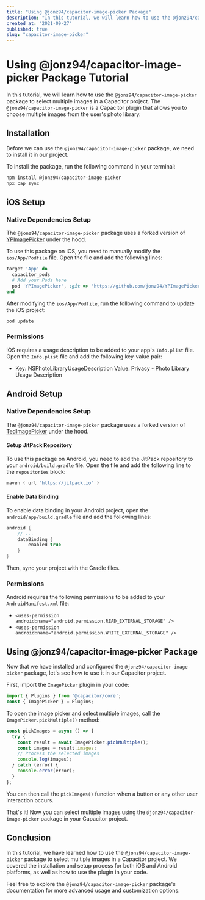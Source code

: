 ```yaml
---
title: "Using @jonz94/capacitor-image-picker Package"
description: "In this tutorial, we will learn how to use the @jonz94/capacitor-image-picker package to select multiple images in a Capacitor project."
created_at: "2021-09-27"
published: true
slug: "capacitor-image-picker"
---
```


# Using @jonz94/capacitor-image-picker Package Tutorial

In this tutorial, we will learn how to use the `@jonz94/capacitor-image-picker` package to select multiple images in a Capacitor project. The `@jonz94/capacitor-image-picker` is a Capacitor plugin that allows you to choose multiple images from the user's photo library.

## Installation

Before we can use the `@jonz94/capacitor-image-picker` package, we need to install it in our project. 

To install the package, run the following command in your terminal:

```bash
npm install @jonz94/capacitor-image-picker
npx cap sync
```

## iOS Setup

### Native Dependencies Setup

The `@jonz94/capacitor-image-picker` package uses a forked version of [YPImagePicker](https://github.com/Yummypets/YPImagePicker) under the hood. 

To use this package on iOS, you need to manually modify the `ios/App/Podfile` file. Open the file and add the following lines:

```ruby
target 'App' do
  capacitor_pods
  # Add your Pods here
  pod 'YPImagePicker', :git => 'https://github.com/jonz94/YPImagePicker.git', :tag => '5.2.1.0'
end
```

After modifying the `ios/App/Podfile`, run the following command to update the iOS project:

```bash
pod update
```

### Permissions

iOS requires a usage description to be added to your app's `Info.plist` file. Open the `Info.plist` file and add the following key-value pair:

- Key: NSPhotoLibraryUsageDescription
  Value: Privacy - Photo Library Usage Description

## Android Setup

### Native Dependencies Setup

The `@jonz94/capacitor-image-picker` package uses a forked version of [TedImagePicker](https://github.com/ParkSangGwon/TedImagePicker) under the hood. 

#### Setup JitPack Repository

To use this package on Android, you need to add the JitPack repository to your `android/build.gradle` file. Open the file and add the following line to the `repositories` block:

```gradle
maven { url "https://jitpack.io" }
```

#### Enable Data Binding

To enable data binding in your Android project, open the `android/app/build.gradle` file and add the following lines:

```gradle
android {
    // ...
    dataBinding {
        enabled true
    }
}
```

Then, sync your project with the Gradle files.

### Permissions

Android requires the following permissions to be added to your `AndroidManifest.xml` file:

- `<uses-permission android:name="android.permission.READ_EXTERNAL_STORAGE" />`
- `<uses-permission android:name="android.permission.WRITE_EXTERNAL_STORAGE" />`

## Using @jonz94/capacitor-image-picker Package

Now that we have installed and configured the `@jonz94/capacitor-image-picker` package, let's see how to use it in our Capacitor project.

First, import the `ImagePicker` plugin in your code:

```typescript
import { Plugins } from '@capacitor/core';
const { ImagePicker } = Plugins;
```

To open the image picker and select multiple images, call the `ImagePicker.pickMultiple()` method:

```typescript
const pickImages = async () => {
  try {
    const result = await ImagePicker.pickMultiple();
    const images = result.images;
    // Process the selected images
    console.log(images);
  } catch (error) {
    console.error(error);
  }
};
```

You can then call the `pickImages()` function when a button or any other user interaction occurs.

That's it! Now you can select multiple images using the `@jonz94/capacitor-image-picker` package in your Capacitor project.

## Conclusion

In this tutorial, we have learned how to use the `@jonz94/capacitor-image-picker` package to select multiple images in a Capacitor project. We covered the installation and setup process for both iOS and Android platforms, as well as how to use the plugin in your code.

Feel free to explore the `@jonz94/capacitor-image-picker` package's documentation for more advanced usage and customization options.
